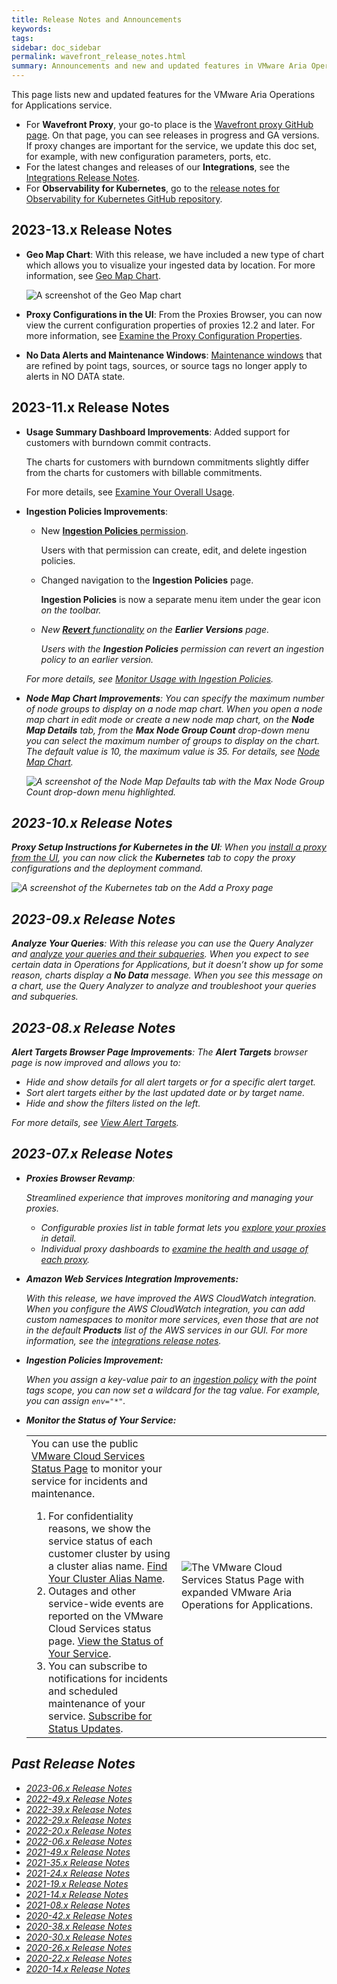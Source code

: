 ```yaml
---
title: Release Notes and Announcements
keywords:
tags:
sidebar: doc_sidebar
permalink: wavefront_release_notes.html
summary: Announcements and new and updated features in VMware Aria Operations for Applications (formerly known as Tanzu Observability by Wavefront).
---
```


This page lists new and updated features for the VMware Aria Operations for Applications service.

* For **Wavefront Proxy**, your go-to place is the [Wavefront proxy GitHub page](https://GitHub.com/wavefrontHQ/java/releases). On that page, you can see releases in progress and GA versions. If proxy changes are important for the service, we update this doc set, for example, with new configuration parameters, ports, etc.
* For the latest changes and releases of our **Integrations**, see the [Integrations Release Notes](integrations_new_changed.html).
* For **Observability for Kubernetes**, go to the [release notes for Observability for Kubernetes GitHub repository](https://github.com/wavefrontHQ/observability-for-kubernetes/releases).

## 2023-13.x Release Notes

* **Geo Map Chart**: With this release, we have included a new type of chart which allows you to visualize your ingested data by location. For more information, see [Geo Map Chart](ui_chart_reference.html#geo-map-chart).

  ![A screenshot of the Geo Map chart](images/geo-map-chart.png)

* **Proxy Configurations in the UI**: From the Proxies Browser, you can now view the current configuration properties of proxies 12.2 and later. For more information, see [Examine the Proxy Configuration Properties](monitoring_proxies.html#examine-the-proxy-configuration-properties).

* **No Data Alerts and Maintenance Windows**: [Maintenance windows](maintenance_windows_managing.html#maintenance-windows) that are refined by point tags, sources, or source tags no longer apply to alerts in NO DATA state.

## 2023-11.x Release Notes

* **Usage Summary Dashboard Improvements**: Added support for customers with burndown commit contracts.

  The charts for customers with burndown commitments slightly differ from the charts for customers with billable commitments.

  For more details, see [Examine Your Overall Usage](examine_usage.html).

* **Ingestion Policies Improvements**:

  * New [**Ingestion Policies** permission](permissions_overview.html).

    Users with that permission can create, edit, and delete ingestion policies.

  * Changed navigation to the **Ingestion Policies** page.

    **Ingestion Policies** is now a separate menu item under the gear icon <i class="fa fa-cog"/> on the toolbar.

  * New [**Revert** functionality](ingestion_policies.html#view-ingestion-policy-history-and-revert-to-a-previous-version) on the **Earlier Versions** page.

    Users with the **Ingestion Policies** permission can revert an ingestion policy to an earlier version.

  For more details, see [Monitor Usage with Ingestion Policies](ingestion_policies.html).

* **Node Map Chart Improvements**: You can specify the maximum number of node groups to display on a node map chart. When you open a node map chart in edit mode or create a new node map chart, on the **Node Map Details** tab, from the **Max Node Group Count** drop-down menu you can select the maximum number of groups to display on the chart. The default value is 10, the maximum value is 35. For details, see [Node Map Chart](ui_chart_reference.html#node-map-chart).

   ![A screenshot of the Node Map Defaults tab with the Max Node Group Count drop-down menu highlighted.](/images/node-map-chart.png)

## 2023-10.x Release Notes

**Proxy Setup Instructions for Kubernetes in the UI**: When you [install a proxy from the UI](proxies_installing.html#install-a-proxy-from-the-ui), you can now click the **Kubernetes** tab to copy the proxy configurations and the deployment command.

![A screenshot of the Kubernetes tab on the Add a Proxy page](/images/add_K8_proxy.png)


## 2023-09.x Release Notes

**Analyze Your Queries**: With this release you can use the Query Analyzer and [analyze your queries and their subqueries](query_language_performance.html#use-the-query-analyzer). When you expect to see certain data in Operations for Applications, but it doesn’t show up for some reason, charts display a **No Data** message. When you see this message on a chart, use the Query Analyzer to analyze and troubleshoot your queries and subqueries. 

## 2023-08.x Release Notes

**Alert Targets Browser Page Improvements**: The **Alert Targets** browser page is now improved and allows you to:

  * Hide and show details for all alert targets or for a specific alert target.
  * Sort alert targets either by the last updated date or by target name.
  * Hide and show the filters listed on the left.

  For more details, see [View Alert Targets](webhooks_alert_notification.html#view-custom-alert-targets).

## 2023-07.x Release Notes

* **Proxies Browser Revamp**:

  Streamlined experience that improves monitoring and managing your proxies.
  - Configurable proxies list in table format lets you [explore your proxies](monitoring_proxies.html#explore-your-proxies-with-the-proxies-browser) in detail.
  - Individual proxy dashboards to [examine the health and usage of each proxy](monitoring_proxies.html#examine-the-health-and-usage-of-a-proxy-with-the-proxy-dashboard).

* **Amazon Web Services Integration Improvements:** 

  With this release, we have improved the AWS CloudWatch integration. When you configure the AWS CloudWatch integration, you can add custom namespaces to monitor more services, even those that are not in the default **Products** list of the AWS services in our GUI. For more information, see the [integrations release notes](integrations_new_changed.html#february-2023).

* **Ingestion Policies Improvement:**

  When you assign a key-value pair to an [ingestion policy](ingestion_policies.html) with the point tags scope, you can now set a wildcard for the tag value. For example, you can assign `env="*"`. 

* **Monitor the Status of Your Service:**

  <table style="width: 100%;">
    <tbody>
    <tr>
    <td width="50%">
    You can use the public <a href="https://status.vmware-services.io/">VMware Cloud Services Status Page</a> to monitor your service for incidents and maintenance.
    <ol>
    <li>For confidentiality reasons, we show the service status of each customer cluster by using a cluster alias name. <a href="service_status_page.html#find-your-cluster-alias-name">Find Your Cluster Alias Name</a>. </li>
    <li>Outages and other service-wide events are reported on the VMware Cloud Services status page. <a href="service_status_page.html#view-the-status-of-your-service">View the Status of Your Service</a>.</li>
    <li>You can subscribe to notifications for incidents and scheduled maintenance of your service. <a href="service_status_page.html#subscribe-for-status-updates">Subscribe for Status Updates</a>.</li>
    </ol>
    </td>
    <td width="50%"><img src="images/service_status.png" alt="The VMware Cloud Services Status Page with expanded VMware Aria Operations for Applications."></td>
    </tr>
    </tbody>
    </table>


## Past Release Notes

- [2023-06.x Release Notes](2023-06.x_release_notes.html)
- [2022-49.x Release Notes](2022-49.x_release_notes.html)
- [2022-39.x Release Notes](2022-39.x_release_notes.html)
- [2022-29.x Release Notes](2022-29.x_release_notes.html)
- [2022-20.x Release Notes](2022-20.x_release_notes.html)
- [2022-06.x Release Notes](2022-06.x_release_notes.html)
- [2021-49.x Release Notes](2021.49.x_release_notes.html)
- [2021-35.x Release Notes](2021.35.x_release_notes.html)
- [2021-24.x Release Notes](2021.24.x_release_notes.html)
- [2021-19.x Release Notes](2021.19.x_release_notes.html)
- [2021-14.x Release Notes](2021.14.x_release_notes.html)
- [2021-08.x Release Notes](2021.08.x_release_notes.html)
- [2020-42.x Release Notes](2020.42.x_release_notes.html)
- [2020-38.x Release Notes](2020.38.x_release_notes.html)
- [2020-30.x Release Notes](2020.30.x_release_notes.html)
- [2020-26.x Release Notes](2020.26.x_release_notes.html)
- [2020-22.x Release Notes](2020.22.x_release_notes.html)
- [2020-14.x Release Notes](2020.14.x_release_notes.html)
